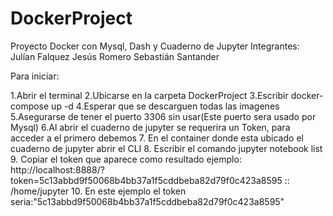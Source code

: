 # DockerProject
Proyecto Docker con Mysql, Dash y Cuaderno de Jupyter
 Integrantes:
 Julían Falquez
 Jesús Romero
 Sebastián Santander

Para iniciar:

 1.Abrir el terminal
 2.Ubicarse en la carpeta DockerProject
 3.Escribir docker-compose up -d
 4.Esperar que se descarguen todas las imagenes
 5.Asegurarse de tener el puerto 3306 sin usar(Este puerto sera usado por Mysql)
 6.Al abrir el cuaderno de jupyter se requerira un Token, para acceder a el primero debemos
 7. En el container donde esta ubicado el cuaderno de jupyter abrir el CLI
 8. Escribir el comando jupyter notebook list
 9. Copiar el token que aparece como resultado   ejemplo: http://localhost:8888/?token=5c13abbd9f50068b4bb37a1f5cddbeba82d79f0c423a8595 :: /home/jupyter
 10. En este ejemplo el token seria:"5c13abbd9f50068b4bb37a1f5cddbeba82d79f0c423a8595"
